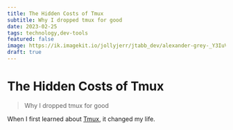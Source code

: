 ```yaml
---
title: The Hidden Costs of Tmux
subtitle: Why I dropped tmux for good
date: 2023-02-25
tags: technology,dev-tools
featured: false
image: https://ik.imagekit.io/jollyjerr/jtabb_dev/alexander-grey-_Y3IuVbPpmU-unsplash_XPnmG1IB3.jpg
draft: true
---
```


# The Hidden Costs of Tmux

> Why I dropped tmux for good

When I first learned about [Tmux](https://github.com/tmux/tmux), it changed my life.
